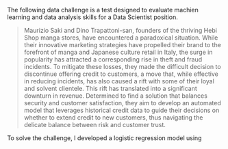 The following data challenge is a test designed to evaluate machien learning and data analysis skills for a Data Scientist position. 
> Maurizio Saki and Dino Trapattoni-san, founders of the thriving Hebi Shop manga stores, have encountered a paradoxical situation. 
>While their innovative marketing strategies have propelled their brand to the forefront of manga and Japanese culture retail in Italy, the surge in popularity has attracted a corresponding rise in theft and fraud incidents.
>To mitigate these losses, they made the difficult decision to discontinue offering credit to customers, a move that, while effective in reducing incidents, has also caused a rift with some of their loyal and solvent clientele. 
>This rift has translated into a significant downturn in revenue. Determined to find a solution that balances security and customer satisfaction, they aim to develop an automated model that leverages historical credit data to guide their decisions on whether to extend credit to new customers, thus navigating the delicate balance between risk and customer trust.

To solve the challenge, I developed a logistic regression model using 
